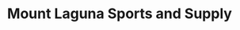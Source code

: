 ---
title: "Mount Laguna Sports and Supply"
url: /mount-laguna/mount-laguna-sports-and-supply/
shop: clothes
---